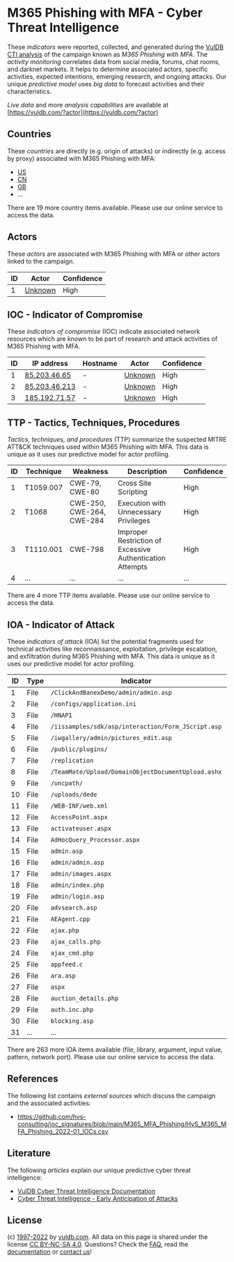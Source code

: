 # M365 Phishing with MFA - Cyber Threat Intelligence

These _indicators_ were reported, collected, and generated during the [VulDB CTI analysis](https://vuldb.com/?kb.cti) of the campaign known as _M365 Phishing with MFA_. The _activity monitoring_ correlates data from social media, forums, chat rooms, and darknet markets. It helps to determine associated actors, specific activities, expected intentions, emerging research, and ongoing attacks. Our unique _predictive model_ uses _big data_ to forecast activities and their characteristics.

_Live data_ and more _analysis capabilities_ are available at [https://vuldb.com/?actor](https://vuldb.com/?actor)

## Countries

These _countries_ are directly (e.g. origin of attacks) or indirectly (e.g. access by proxy) associated with M365 Phishing with MFA:

* [US](https://vuldb.com/?country.us)
* [CN](https://vuldb.com/?country.cn)
* [GB](https://vuldb.com/?country.gb)
* ...

There are 19 more country items available. Please use our online service to access the data.

## Actors

These _actors_ are associated with M365 Phishing with MFA or other actors linked to the campaign.

ID | Actor | Confidence
-- | ----- | ----------
1 | [Unknown](https://vuldb.com/?actor.unknown) | High

## IOC - Indicator of Compromise

These _indicators of compromise_ (IOC) indicate associated network resources which are known to be part of research and attack activities of M365 Phishing with MFA.

ID | IP address | Hostname | Actor | Confidence
-- | ---------- | -------- | ----- | ----------
1 | [85.203.46.65](https://vuldb.com/?ip.85.203.46.65) | - | [Unknown](https://vuldb.com/?actor.unknown) | High
2 | [85.203.46.213](https://vuldb.com/?ip.85.203.46.213) | - | [Unknown](https://vuldb.com/?actor.unknown) | High
3 | [185.192.71.57](https://vuldb.com/?ip.185.192.71.57) | - | [Unknown](https://vuldb.com/?actor.unknown) | High

## TTP - Tactics, Techniques, Procedures

_Tactics, techniques, and procedures_ (TTP) summarize the suspected MITRE ATT&CK techniques used within M365 Phishing with MFA. This data is unique as it uses our predictive model for actor profiling.

ID | Technique | Weakness | Description | Confidence
-- | --------- | -------- | ----------- | ----------
1 | T1059.007 | CWE-79, CWE-80 | Cross Site Scripting | High
2 | T1068 | CWE-250, CWE-264, CWE-284 | Execution with Unnecessary Privileges | High
3 | T1110.001 | CWE-798 | Improper Restriction of Excessive Authentication Attempts | High
4 | ... | ... | ... | ...

There are 4 more TTP items available. Please use our online service to access the data.

## IOA - Indicator of Attack

These _indicators of attack_ (IOA) list the potential fragments used for technical activities like reconnaissance, exploitation, privilege escalation, and exfiltration during M365 Phishing with MFA. This data is unique as it uses our predictive model for actor profiling.

ID | Type | Indicator | Confidence
-- | ---- | --------- | ----------
1 | File | `/ClickAndBanexDemo/admin/admin.asp` | High
2 | File | `/configs/application.ini` | High
3 | File | `/HNAP1` | Low
4 | File | `/iissamples/sdk/asp/interaction/Form_JScript.asp` | High
5 | File | `/iwgallery/admin/pictures_edit.asp` | High
6 | File | `/public/plugins/` | High
7 | File | `/replication` | Medium
8 | File | `/TeamMate/Upload/DomainObjectDocumentUpload.ashx` | High
9 | File | `/uncpath/` | Medium
10 | File | `/uploads/dede` | High
11 | File | `/WEB-INF/web.xml` | High
12 | File | `AccessPoint.aspx` | High
13 | File | `activateuser.aspx` | High
14 | File | `AdHocQuery_Processor.aspx` | High
15 | File | `admin.asp` | Medium
16 | File | `admin/admin.asp` | High
17 | File | `admin/images.aspx` | High
18 | File | `admin/index.php` | High
19 | File | `admin/login.asp` | High
20 | File | `advsearch.asp` | High
21 | File | `AEAgent.cpp` | Medium
22 | File | `ajax.php` | Medium
23 | File | `ajax_calls.php` | High
24 | File | `ajax_cmd.php` | Medium
25 | File | `appfeed.c` | Medium
26 | File | `ara.asp` | Low
27 | File | `aspx` | Low
28 | File | `auction_details.php` | High
29 | File | `auth.inc.php` | Medium
30 | File | `blocking.asp` | Medium
31 | ... | ... | ...

There are 263 more IOA items available (file, library, argument, input value, pattern, network port). Please use our online service to access the data.

## References

The following list contains _external sources_ which discuss the campaign and the associated activities:

* https://github.com/hvs-consulting/ioc_signatures/blob/main/M365_MFA_Phishing/HvS_M365_MFA_Phishing_2022-01_IOCs.csv

## Literature

The following _articles_ explain our unique predictive cyber threat intelligence:

* [VulDB Cyber Threat Intelligence Documentation](https://vuldb.com/?kb.cti)
* [Cyber Threat Intelligence - Early Anticipation of Attacks](https://www.scip.ch/en/?labs.20201022)

## License

(c) [1997-2022](https://vuldb.com/?kb.changelog) by [vuldb.com](https://vuldb.com/?kb.about). All data on this page is shared under the license [CC BY-NC-SA 4.0](https://creativecommons.org/licenses/by-nc-sa/4.0/). Questions? Check the [FAQ](https://vuldb.com/?kb.faq), read the [documentation](https://vuldb.com/?kb) or [contact us](https://vuldb.com/?contact)!
